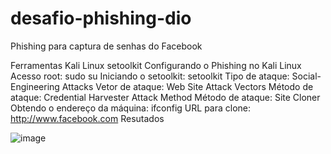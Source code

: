 # desafio-phishing-dio
Phishing para captura de senhas do Facebook

Ferramentas
Kali Linux
setoolkit
Configurando o Phishing no Kali Linux
Acesso root: sudo su
Iniciando o setoolkit: setoolkit
Tipo de ataque: Social-Engineering Attacks
Vetor de ataque: Web Site Attack Vectors
Método de ataque: Credential Harvester Attack Method
Método de ataque: Site Cloner
Obtendo o endereço da máquina: ifconfig
URL para clone: http://www.facebook.com
Resutados

![image](https://user-images.githubusercontent.com/88120332/206761008-fb867548-9c58-406e-aa08-2b1257903834.png)
